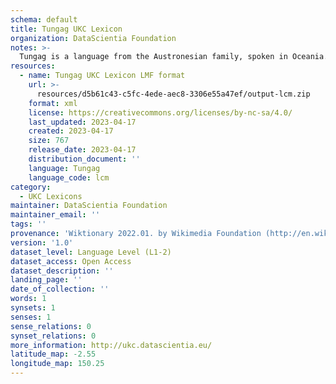 ```yaml
---
schema: default
title: Tungag UKC Lexicon
organization: DataScientia Foundation
notes: >-
  Tungag is a language from the Austronesian family, spoken in Oceania. The UKC Lexicon of Tungag is represented as a lexico-semantic network. It consists of words, word senses, synsets, as well as sense-level and synset-level relationships.
resources:
  - name: Tungag UKC Lexicon LMF format
    url: >-
      resources/d5b61c43-c5fc-4ede-aec8-3306e55a47ef/output-lcm.zip
    format: xml
    license: https://creativecommons.org/licenses/by-nc-sa/4.0/
    last_updated: 2023-04-17
    created: 2023-04-17
    size: 767
    release_date: 2023-04-17
    distribution_document: ''
    language: Tungag
    language_code: lcm
category:
  - UKC Lexicons
maintainer: DataScientia Foundation
maintainer_email: ''
tags: ''
provenance: 'Wiktionary 2022.01. by Wikimedia Foundation (http://en.wiktionary.org); Princeton WordNet 2.1 by Princeton University (https://wordnet.princeton.edu)'
version: '1.0'
dataset_level: Language Level (L1-2)
dataset_access: Open Access
dataset_description: ''
landing_page: ''
date_of_collection: ''
words: 1
synsets: 1
senses: 1
sense_relations: 0
synset_relations: 0
more_information: http://ukc.datascientia.eu/
latitude_map: -2.55
longitude_map: 150.25
---
```

